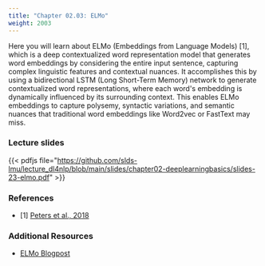 ```yaml
---
title: "Chapter 02.03: ELMo"
weight: 2003
---
```

Here you will learn about ELMo (Embeddings from Language Models) [1], which is a deep contextualized word representation model that generates word embeddings by considering the entire input sentence, capturing complex linguistic features and contextual nuances. It accomplishes this by using a bidirectional LSTM (Long Short-Term Memory) network to generate contextualized word representations, where each word's embedding is dynamically influenced by its surrounding context. This enables ELMo embeddings to capture polysemy, syntactic variations, and semantic nuances that traditional word embeddings like Word2vec or FastText may miss.

<!--more-->

### Lecture slides

{{< pdfjs file="https://github.com/slds-lmu/lecture_dl4nlp/blob/main/slides/chapter02-deeplearningbasics/slides-23-elmo.pdf" >}}

### References

- [1] [Peters et al., 2018](https://arxiv.org/abs/1802.05365)

### Additional Resources

- [ELMo Blogpost](https://sh-tsang.medium.com/review-elmo-deep-contextualized-word-representations-8eb1e58cd25c)

